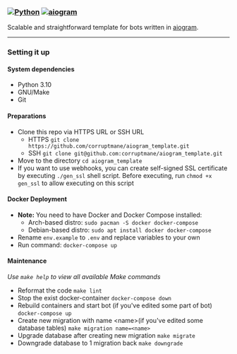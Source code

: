 ### [![Python](https://img.shields.io/badge/Python-3.10-blue)](https://www.python.org/downloads/) [![aiogram](https://img.shields.io/badge/aiogram-2.19-blue)](https://pypi.org/project/aiogram/)

Scalable and straightforward template for bots written in [aiogram](https://github.com/aiogram/aiogram).

---

### Setting it up

#### System dependencies

- Python 3.10
- GNU/Make
- Git

#### Preparations

- Clone this repo via HTTPS URL or SSH URL
    - HTTPS `git clone https://github.com/corruptmane/aiogram_template.git`
    - SSH `git clone git@github.com:corruptmane/aiogram_template.git`
- Move to the directory `cd aiogram_template`
- If you want to use webhooks, you can create self-signed SSL certificate by executing `./gen_ssl` shell script. Before executing, run `chmod +x gen_ssl` to allow executing on this script

#### Docker Deployment

- **Note:** You need to have Docker and Docker Compose installed:
    - Arch-based distro: `sudo pacman -S docker docker-compose`
    - Debian-based distro: `sudo apt install docker docker-compose`
- Rename `env.example` to `.env` and replace variables to your own
- Run command: `docker-compose up`

#### Maintenance

*Use `make help` to view all available Make commands*

- Reformat the code `make lint`
- Stop the exist docker-container `docker-compose down`
- Rebuild containers and start bot (if you've edited some part of bot) `docker-compose up`
- Create new migration with name \<name\>(if you've edited some database tables) `make migration name=<name>`
- Upgrade database after creating new migration `make migrate`
- Downgrade database to 1 migration back `make downgrade`
